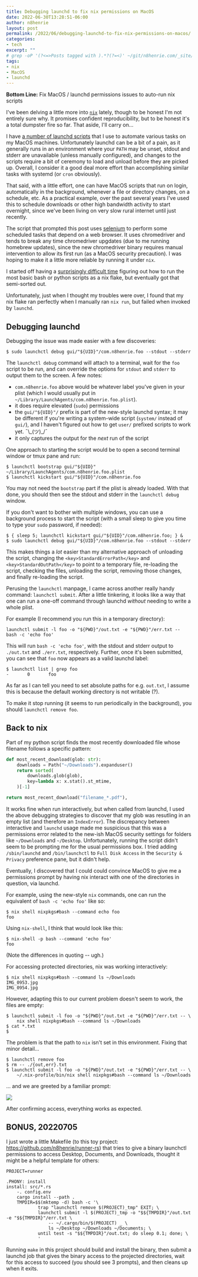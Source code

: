 ```yaml
---
title: Debugging launchd to fix nix permissions on MacOS
date: 2022-06-30T13:28:51-06:00
author: n8henrie
layout: post
permalink: /2022/06/debugging-launchd-to-fix-nix-permissions-on-macos/
categories:
- tech
excerpt: ""
# grep -oP '(?<=>Posts tagged with ).*?(?=<)' ~/git/n8henrie.com/_site/tags/index.html
tags:
- nix
- MacOS
- launchd
---
```

**Bottom Line:** Fix MacOS / launchd permissions issues to auto-run nix scripts
<!--more-->

I've been delving a little more into [`nix`][nix] lately, though to be honest
I'm not entirely sure why. It promises confident reproducibility, but to be
honest it's a total dumpster fire so far. That aside, I'll carry on...

I have [a number of launchd scripts][0] that I use to automate various tasks on
my MacOS machines. Unfortunately launchd can be a bit of a pain, as it
generally runs in an environment where your `PATH` may be unset, stdout and
stderr are unavailable (unless manually configured), and changes to the scripts
require a bit of ceremony to load and unload before they are picked up.
Overall, I consider it a good deal more effort than accomplishing similar tasks
with systemd (or `cron` obviously).

That said, with a little effort, one can have MacOS scripts that run on login,
automatically in the background, whenever a file or directory changes, on a
schedule, etc. As a practical example, over the past several years I've used
this to schedule downloads or other high bandwidth activity to start overnight,
since we've been living on very slow rural internet until just recently.

The script that prompted this post uses [selenium][2] to perform some scheduled
tasks that depend on a web browser. It uses chromedriver and tends to
break any time chromedriver upgdates (due to me running homebrew updates),
since the new chromedriver binary requires manual intervention to allow its
first run (as a MacOS security precaution). I was hoping to make it a little
more reliable by running it under `nix`.

I started off having a [surprisingly difficult time][1] figuring out how to run
the most basic bash or python scripts as a nix flake, but eventually got that
semi-sorted out.

Unfortunately, just when I thought my troubles were over, I found that my nix
flake ran perfectly when I manually ran `nix run`, but failed when invoked by
`launchd`.

## Debugging launchd

Debugging the issue was made easier with a few discoveries:

```console
$ sudo launchctl debug gui/"${UID}"/com.n8henrie.foo --stdout --stderr
```

The `launchctl debug` command will attach to a terminal, wait for the `foo`
script to be run, and can override the options for `stdout` and `stderr` to
output them to the screen. A few notes:

- `com.n8henrie.foo` above would be whatever label you've given in your plist
  (which I would usually put in
  `~/Library/LaunchAgents/com.n8henrie.foo.plist`).
- it does require elevated (`sudo`) permissions
- the `gui/"${UID}"/` prefix is part of the new-style launchd syntax; it may be
  different if you're writing a system-wide script (`system/` instead of
  `gui/`), and I haven't figured out how to get `user/` prefixed scripts to
  work yet. ¯\\\_(ツ)_/¯
- it only captures the output for the *next* run of the script

One approach to starting the script would be to open a second terminal window
or tmux pane and run:

```console
$ launchctl bootstrap gui/"${UID}" ~/Library/LaunchAgents/com.n8henrie.foo.plist
$ launchctl kickstart gui/"${UID}"/com.n8henrie.foo
```

You may not need the `bootstrap` part if the plist is already loaded. With that
done, you should then see the stdout and stderr in the `launchctl debug`
window.

If you don't want to bother with multiple windows, you can use a background
process to start the script (with a small sleep to give you time to type your
`sudo` password, if needed):

```console
$ { sleep 5; launchctl kickstart gui/"${UID}"/com.n8henrie.foo; } &
$ sudo launchctl debug gui/"${UID}"/com.n8henrie.foo --stdout --stderr
```

This makes things a *lot* easier than my alternative approach of unloading the
script, changing the `<key>StandardErrorPath</key>` and
`<key>StandardOutPath</key>` to point to a temporary file, re-loading the
script, checking the files, unloading the script, removing those changes, and
finally re-loading the script.

Perusing the `launchctl` manpage, I came across another really handy command:
`launchctl submit`. After a little tinkering, it looks like a way that one can
run a one-off command through launchd *without* needing to write a whole plist.

For example (I recommend you run this in a temporary directory):

```console
launchctl submit -l foo -o "${PWD}"/out.txt -e "${PWD}"/err.txt -- bash -c 'echo foo'
```

This will run `bash -c 'echo foo'`, with the stdout and stderr output to
`./out.txt` and `./err.txt`, respectively. Further, once it's been submitted,
you can see that `foo` now appears as a valid launchd label:

```console
$ launchctl list | grep foo
-       0       foo
```

As far as I can tell you need to set absolute paths for e.g. `out.txt`, I
assume this is because the default working directory is not writable (?).

To make it stop running (it seems to run periodically in the background), you
should `launchctl remove foo`.

## Back to nix

Part of my python script finds the most recently downloaded file whose filename
follows a specific pattern:

```python
def most_recent_download(glob: str):
    downloads = Path("~/Downloads").expanduser()
    return sorted(
        downloads.glob(glob),
        key=lambda x: x.stat().st_mtime,
    )[-1]

return most_recent_download("filename_*.pdf"),
```

It works fine when run interactively, but when called from launchd, I used the
above debugging strategies to discover that my glob was resutling in an empty
list (and therefore an `IndexError`). The discrepancy between interactive and
`launchd` usage made me suspicious that this was a permissions error related to
the new-ish MacOS security settings for folders like `~/Downloads` and
`~/Desktop`. Unfortunately, running the script didn't seem to be prompting me
for the usual permissions box. I tried adding `/sbin/launchd` and
`/bin/launchctl` to `Full Disk Access` in the `Security & Privacy` preference
pane, but it didn't help.

Eventually, I discovered that I could could convince MacOS to give me a
permissions prompt by having nix interact with one of the directories in
question, via launchd.

For example, using the new-style `nix` commands, one can run the equivalent of
`bash -c 'echo foo'` like so:

```console
$ nix shell nixpkgs#bash --command echo foo
foo
```

Using `nix-shell`, I think that would look like this:


```
$ nix-shell -p bash --command 'echo foo'
foo
```

(Note the differences in quoting -- ugh.)

For accessing protected directories, nix was working interactively:

```console
$ nix shell nixpkgs#bash --command ls ~/Downloads
IMG_0953.jpg
IMG_0954.jpg
```

However, adapting this to our current problem doesn't seem to work, the files
are empty:

```console
$ launchctl submit -l foo -o "${PWD}"/out.txt -e "${PWD}"/err.txt -- \
    nix shell nixpkgs#bash --command ls ~/Downloads
$ cat *.txt
$
```

The problem is that the path to `nix` isn't set in this environment. Fixing
that minor detail...

```
$ launchctl remove foo
$ rm -- ./{out,err}.txt
$ launchctl submit -l foo -o "${PWD}"/out.txt -e "${PWD}"/err.txt -- \
    ~/.nix-profile/bin/nix shell nixpkgs#bash --command ls ~/Downloads
```

... and we are greeted by a familiar prompt:

![](/uploads/2022/06/nix-download-permission-prompt.png)

After confirming access, everything works as expected.

## BONUS, 20220705

I just wrote a little Makefile (to this toy
project: <https://github.com/n8henrie/runner-rs>) that tries to give a binary launchctl
permissions to access Desktop, Documents, and Downloads, thought it might be a
helpful template for others:


```make
PROJECT=runner

.PHONY: install
install: src/*.rs
	-. config.env
	cargo install --path .
	TMPDIR=$$(mktemp -d) bash -c '\
			trap "launchctl remove $(PROJECT)_tmp" EXIT; \
			launchctl submit -l $(PROJECT)_tmp -o "$${TMPDIR}"/out.txt -e "$${TMPDIR}"/err.txt \
				-- ~/.cargo/bin/$(PROJECT) _ \
				ls ~/Desktop ~/Downloads ~/Documents; \
			until test -s "$${TMPDIR}"/out.txt; do sleep 0.1; done; \
			'
```

Running `make` in this project should build and install the binary, then submit
a launchd job that gives the binary access to the projected directories, wait
for this access to succeed (you should see 3 prompts), and then cleans up when
it exits.

[nix]: https://nixos.org/
[0]: https://n8henrie.com/tags/#launchd-ref
[1]: https://discourse.nixos.org/t/basic-flake-run-existing-python-bash-script
[2]: https://www.selenium.dev/
